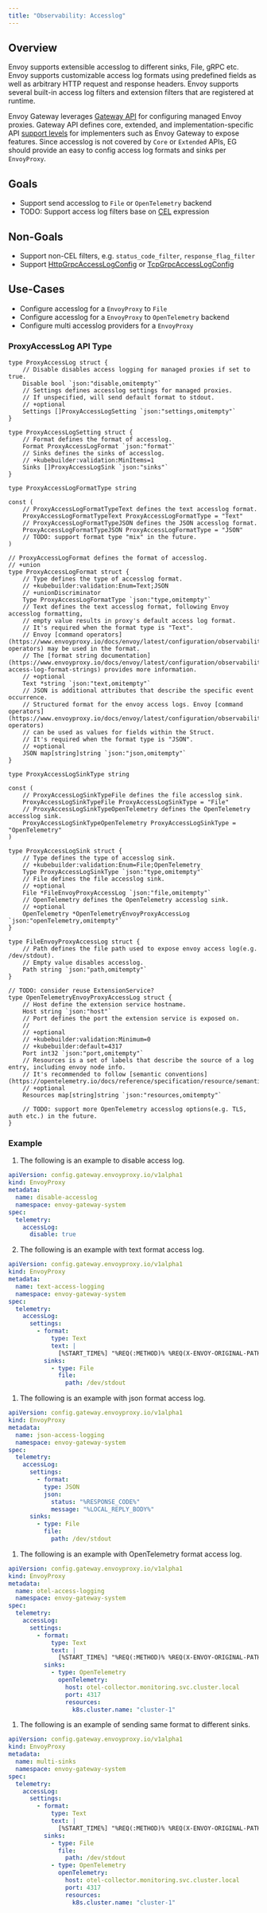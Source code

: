 ```yaml
---
title: "Observability: Accesslog"
---
```


## Overview

Envoy supports extensible accesslog to different sinks, File, gRPC etc. Envoy supports customizable access log formats using predefined fields as well as arbitrary HTTP request and response headers. Envoy supports several built-in access log filters and extension filters that are registered at runtime.

Envoy Gateway leverages [Gateway API](https://gateway-api.sigs.k8s.io/) for configuring managed Envoy proxies. Gateway API defines core, extended, and implementation-specific API [support levels](https://gateway-api.sigs.k8s.io/concepts/conformance/?h=extended#2-support-levels) for implementers such as Envoy Gateway to expose features. Since accesslog is not covered by `Core` or `Extended` APIs, EG should provide an easy to config access log formats and sinks per `EnvoyProxy`.

## Goals

- Support send accesslog to `File` or `OpenTelemetry` backend
- TODO: Support access log filters base on [CEL](https://www.envoyproxy.io/docs/envoy/latest/api-v3/extensions/access_loggers/filters/cel/v3/cel.proto#extension-envoy-access-loggers-extension-filters-cel) expression

## Non-Goals

- Support non-CEL filters, e.g. `status_code_filter`, `response_flag_filter`
- Support [HttpGrpcAccessLogConfig](https://www.envoyproxy.io/docs/envoy/latest/api-v3/extensions/access_loggers/grpc/v3/als.proto#extensions-access-loggers-grpc-v3-httpgrpcaccesslogconfig) or [TcpGrpcAccessLogConfig](https://www.envoyproxy.io/docs/envoy/latest/api-v3/extensions/access_loggers/grpc/v3/als.proto#extensions-access-loggers-grpc-v3-tcpgrpcaccesslogconfig)

## Use-Cases

- Configure accesslog for a `EnvoyProxy` to `File`
- Configure accesslog for a `EnvoyProxy` to `OpenTelemetry` backend
- Configure multi accesslog providers for a `EnvoyProxy`

### ProxyAccessLog API Type

```golang mdox-exec="sed '1,7d' api/config/v1alpha1/accesslogging_types.go"
type ProxyAccessLog struct {
	// Disable disables access logging for managed proxies if set to true.
	Disable bool `json:"disable,omitempty"`
	// Settings defines accesslog settings for managed proxies.
	// If unspecified, will send default format to stdout.
	// +optional
	Settings []ProxyAccessLogSetting `json:"settings,omitempty"`
}

type ProxyAccessLogSetting struct {
	// Format defines the format of accesslog.
	Format ProxyAccessLogFormat `json:"format"`
	// Sinks defines the sinks of accesslog.
	// +kubebuilder:validation:MinItems=1
	Sinks []ProxyAccessLogSink `json:"sinks"`
}

type ProxyAccessLogFormatType string

const (
	// ProxyAccessLogFormatTypeText defines the text accesslog format.
	ProxyAccessLogFormatTypeText ProxyAccessLogFormatType = "Text"
	// ProxyAccessLogFormatTypeJSON defines the JSON accesslog format.
	ProxyAccessLogFormatTypeJSON ProxyAccessLogFormatType = "JSON"
	// TODO: support format type "mix" in the future.
)

// ProxyAccessLogFormat defines the format of accesslog.
// +union
type ProxyAccessLogFormat struct {
	// Type defines the type of accesslog format.
	// +kubebuilder:validation:Enum=Text;JSON
	// +unionDiscriminator
	Type ProxyAccessLogFormatType `json:"type,omitempty"`
	// Text defines the text accesslog format, following Envoy accesslog formatting,
	// empty value results in proxy's default access log format.
	// It's required when the format type is "Text".
	// Envoy [command operators](https://www.envoyproxy.io/docs/envoy/latest/configuration/observability/access_log/usage#command-operators) may be used in the format.
	// The [format string documentation](https://www.envoyproxy.io/docs/envoy/latest/configuration/observability/access_log/usage#config-access-log-format-strings) provides more information.
	// +optional
	Text *string `json:"text,omitempty"`
	// JSON is additional attributes that describe the specific event occurrence.
	// Structured format for the envoy access logs. Envoy [command operators](https://www.envoyproxy.io/docs/envoy/latest/configuration/observability/access_log/usage#command-operators)
	// can be used as values for fields within the Struct.
	// It's required when the format type is "JSON".
	// +optional
	JSON map[string]string `json:"json,omitempty"`
}

type ProxyAccessLogSinkType string

const (
	// ProxyAccessLogSinkTypeFile defines the file accesslog sink.
	ProxyAccessLogSinkTypeFile ProxyAccessLogSinkType = "File"
	// ProxyAccessLogSinkTypeOpenTelemetry defines the OpenTelemetry accesslog sink.
	ProxyAccessLogSinkTypeOpenTelemetry ProxyAccessLogSinkType = "OpenTelemetry"
)

type ProxyAccessLogSink struct {
	// Type defines the type of accesslog sink.
	// +kubebuilder:validation:Enum=File;OpenTelemetry
	Type ProxyAccessLogSinkType `json:"type,omitempty"`
	// File defines the file accesslog sink.
	// +optional
	File *FileEnvoyProxyAccessLog `json:"file,omitempty"`
	// OpenTelemetry defines the OpenTelemetry accesslog sink.
	// +optional
	OpenTelemetry *OpenTelemetryEnvoyProxyAccessLog `json:"openTelemetry,omitempty"`
}

type FileEnvoyProxyAccessLog struct {
	// Path defines the file path used to expose envoy access log(e.g. /dev/stdout).
	// Empty value disables accesslog.
	Path string `json:"path,omitempty"`
}

// TODO: consider reuse ExtensionService?
type OpenTelemetryEnvoyProxyAccessLog struct {
	// Host define the extension service hostname.
	Host string `json:"host"`
	// Port defines the port the extension service is exposed on.
	//
	// +optional
	// +kubebuilder:validation:Minimum=0
	// +kubebuilder:default=4317
	Port int32 `json:"port,omitempty"`
	// Resources is a set of labels that describe the source of a log entry, including envoy node info.
	// It's recommended to follow [semantic conventions](https://opentelemetry.io/docs/reference/specification/resource/semantic_conventions/).
	// +optional
	Resources map[string]string `json:"resources,omitempty"`

	// TODO: support more OpenTelemetry accesslog options(e.g. TLS, auth etc.) in the future.
}
```

### Example

1. The following is an example to disable access log.

```yaml mdox-exec="sed '1,12d' examples/kubernetes/accesslog/disable-accesslog.yaml"
apiVersion: config.gateway.envoyproxy.io/v1alpha1
kind: EnvoyProxy
metadata:
  name: disable-accesslog
  namespace: envoy-gateway-system
spec:
  telemetry:
    accessLog:
      disable: true
```

2. The following is an example with text format access log.

```yaml mdox-exec="sed '1,12d' examples/kubernetes/accesslog/text-accesslog.yaml"
apiVersion: config.gateway.envoyproxy.io/v1alpha1
kind: EnvoyProxy
metadata:
  name: text-access-logging
  namespace: envoy-gateway-system
spec:
  telemetry:
    accessLog:
      settings:
        - format:
            type: Text
            text: |
              [%START_TIME%] "%REQ(:METHOD)% %REQ(X-ENVOY-ORIGINAL-PATH?:PATH)% %PROTOCOL%" %RESPONSE_CODE% %RESPONSE_FLAGS% %BYTES_RECEIVED% %BYTES_SENT% %DURATION% "%REQ(X-FORWARDED-FOR)%" "%REQ(USER-AGENT)%" "%REQ(X-REQUEST-ID)%" "%REQ(:AUTHORITY)%" "%UPSTREAM_HOST%"
          sinks:
            - type: File
              file:
                path: /dev/stdout
```

1. The following is an example with json format access log.

```yaml mdox-exec="sed '1,12d' examples/kubernetes/accesslog/json-accesslog.yaml"
apiVersion: config.gateway.envoyproxy.io/v1alpha1
kind: EnvoyProxy
metadata:
  name: json-access-logging
  namespace: envoy-gateway-system
spec:
  telemetry:
    accessLog:
      settings:
        - format:
          type: JSON
          json:
            status: "%RESPONSE_CODE%"
            message: "%LOCAL_REPLY_BODY%"
      sinks:
        - type: File
          file:
            path: /dev/stdout
```

1. The following is an example with OpenTelemetry format access log.

```yaml mdox-exec="sed '1,12d' examples/kubernetes/accesslog/otel-accesslog.yaml"
apiVersion: config.gateway.envoyproxy.io/v1alpha1
kind: EnvoyProxy
metadata:
  name: otel-access-logging
  namespace: envoy-gateway-system
spec:
  telemetry:
    accessLog:
      settings:
        - format:
            type: Text
            text: |
              [%START_TIME%] "%REQ(:METHOD)% %REQ(X-ENVOY-ORIGINAL-PATH?:PATH)% %PROTOCOL%" %RESPONSE_CODE% %RESPONSE_FLAGS% %BYTES_RECEIVED% %BYTES_SENT% %DURATION% "%REQ(X-FORWARDED-FOR)%" "%REQ(USER-AGENT)%" "%REQ(X-REQUEST-ID)%" "%REQ(:AUTHORITY)%" "%UPSTREAM_HOST%"
          sinks:
            - type: OpenTelemetry
              openTelemetry:
                host: otel-collector.monitoring.svc.cluster.local
                port: 4317
                resources:
                  k8s.cluster.name: "cluster-1"
```

1. The following is an example of sending same format to different sinks.

```yaml mdox-exec="sed '1,12d' examples/kubernetes/accesslog/multi-sinks.yaml"
apiVersion: config.gateway.envoyproxy.io/v1alpha1
kind: EnvoyProxy
metadata:
  name: multi-sinks
  namespace: envoy-gateway-system
spec:
  telemetry:
    accessLog:
      settings:
        - format:
            type: Text
            text: |
              [%START_TIME%] "%REQ(:METHOD)% %REQ(X-ENVOY-ORIGINAL-PATH?:PATH)% %PROTOCOL%" %RESPONSE_CODE% %RESPONSE_FLAGS% %BYTES_RECEIVED% %BYTES_SENT% %DURATION% "%REQ(X-FORWARDED-FOR)%" "%REQ(USER-AGENT)%" "%REQ(X-REQUEST-ID)%" "%REQ(:AUTHORITY)%" "%UPSTREAM_HOST%"
          sinks:
            - type: File
              file:
                path: /dev/stdout
            - type: OpenTelemetry
              openTelemetry:
                host: otel-collector.monitoring.svc.cluster.local
                port: 4317
                resources:
                  k8s.cluster.name: "cluster-1"
```
